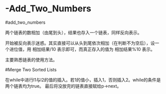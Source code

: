 
# -Add_Two_Numbers

#add_two_numbers

两个链表的数相加（由尾到头），结果也存入一个链表，同样反向表示。

开始被反向表示迷惑。其实直接可以从头到尾依次相加（在判断不为空后），设一个进位值，用 相加结果/10 表示即可，而真正存入的值为 相加结果%10 表示。

主要熟悉链表的使用方法。

#Merge Two Sorted Lists

在while中进行l1与l2的值的插入。若1的值小，插入1，否则插入2。while的条件是两个链表均为true。
最后将没放完的链表直接赋给p->next。
